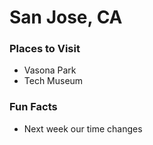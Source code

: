 # San Jose, CA

### Places to Visit
- Vasona Park
- Tech Museum

### Fun Facts
- Next week our time changes
